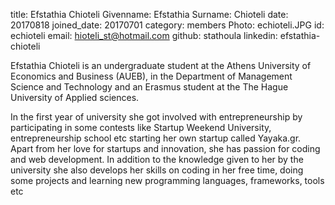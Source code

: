 title: Efstathia Chioteli
Givenname: Efstathia
Surname: Chioteli
date: 20170818
joined_date: 20170701
category: members
Photo: echioteli.JPG
id: echioteli
email: hioteli_st@hotmail.com
github: stathoula
linkedin: efstathia-chioteli
<p>
 Efstathia Chioteli is an undergraduate student at the Athens University of Economics and Business (AUEB), in the Department of Management Science and Technology and an Erasmus student at the The Hague University of Applied sciences.
 </p>
 <p>In the first year of university she got involved with entrepreneurship by participating in some contests like Startup Weekend University, entrepreneurship school etc starting her own startup called Yayaka.gr. 
 Apart from her love for startups and innovation, she has passion for coding and web development. In addition to the knowledge given to her by the university she also develops her skills on coding in her free time, doing some projects and learning new programming languages, frameworks, tools etc
</p>

